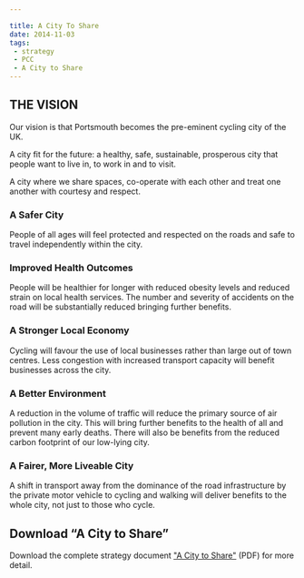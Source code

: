 ```yaml
---

title: A City To Share
date: 2014-11-03
tags:
 - strategy
 - PCC
 - A City to Share
---
```


## THE VISION

Our vision is that Portsmouth becomes the pre-eminent cycling city of the UK.

A city fit for the future: a healthy, safe, sustainable, prosperous city that people want to live in, to work in and to visit.

A city where we share spaces, co-operate with each other and treat one another with courtesy and respect.

### A Safer City

People of all ages will feel protected and respected on the roads and safe to travel independently within the city.

### Improved Health Outcomes

People will be healthier for longer with reduced obesity levels and reduced strain on local health services. The number and severity of accidents on the road will be substantially reduced bringing further benefits.

### A Stronger Local Economy

Cycling will favour the use of local businesses rather than large out of town centres. Less congestion with increased transport capacity will benefit businesses across the city.

### A Better Environment

A reduction in the volume of traffic will reduce the primary source of air pollution in the city. This will bring further benefits to the health of all and prevent many early deaths. There will also be benefits from the reduced carbon footprint of our low-lying city.

### A Fairer, More Liveable City

A shift in transport away from the dominance of the road infrastructure by the private motor vehicle to cycling and walking will deliver benefits to the whole city, not just to those who cycle.

## Download “A City to Share”

Download the complete strategy document ["A City to Share"](/assets/docs/strategy.pdf) (PDF) for more detail.

